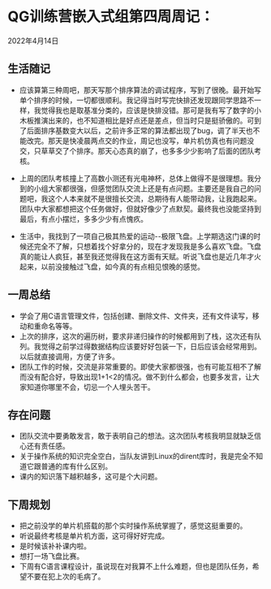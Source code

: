 # QG训练营嵌入式组第四周周记：
2022年4月14日

## 生活随记

+ 应该算第三种周吧，那天写那个排序算法的调试程序，写到了很晚。最开始写单个排序的时候，一切都很顺利。我记得当时写完快排还发现跟同学思路不一样，我觉得我也是取基准分类的，应该是快排没错。那可是我有写了数字的小木板推演出来的，也不知道相比是好点还是差点，但当时只是挺骄傲的。可到了后面排序基数变大以后，之前许多正常的算法都出现了bug，调了半天也不能改完。那天是快凌晨两点交的作业，周记也没写，单片机仿真也有问题没交，只草草交了个排序。那天心态真的崩了，也多多少少影响了后面的团队考核。

+ 上周的团队考核撞上了高数小测还有光电神杯，总体上做得不是很理想。我分到的小组大家都很强，但感觉团队交流上还是有点问题。主要还是我自己的问题吧，我这个人本来就不是很擅长交流，总期待有人能带动我，让我跑起来。团队中大家都想把这个任务做好，但就好像少了点默契。最终我也没能坚持到最后，有点小摆烂，多多少少有点愧疚。
+ 生活中，我找到了一项自己极其热爱的运动--极限飞盘。上学期选这门课的时候还完全不了解，只想着找个好拿分的，现在才发现我是多么喜欢飞盘。飞盘真的能让人疯狂，甚至我还觉得我在这方面有天赋。听说飞盘也是近几年才火起来，以前没接触过飞盘，如今真的有点相见恨晚的感觉。

## 一周总结

+ 学会了用C语言管理文件，包括创建、删除文件、文件夹，还有文件读写，移动和重命名等等。
+ 上次的排序，这次的遍历树，要求非递归操作的时候都用到了栈，这次还有队列。我觉得之前学过得数据结构应该要好好包装一下，日后应该会经常用到。以后就直接调用，方便了许多。
+ 团队工作的时候，交流是非常重要的。即使大家都很强，也有可能互相不了解而没有配合好，导致出现1+1<2的情况。做不到什么都会，也要多发言，让大家知道你哪里不会，切忌一个人埋头苦干。

## 存在问题

+ 团队交流中要勇敢发言，敢于表明自己的想法。这次团队考核我明显就缺乏信心还有责任感。
+ 关于操作系统的知识完全空白，当队友讲到Linux的dirent库时，我是完全不知道它跟普通的库有什么区别。
+ 课内的知识落下越积越多，这可是个大问题。

## 下周规划

+ 把之前没学的单片机搭载的那个实时操作系统掌握了，感觉这挺重要的。
+ 听说最终考核是单片机方面，这可得好好完成。
+ 是时候该补补课内啦。
+ 想打一场飞盘比赛。
+ 下周有C语言课程设计，虽说现在对我算不上什么难题，但也是团队任务，希望不要在犯上次的毛病了。
